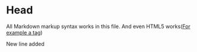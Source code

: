 # Head

All Markdown markup syntax works in this file.
And even HTML5 works(<a href="">For example a tag</a>)

New line added
